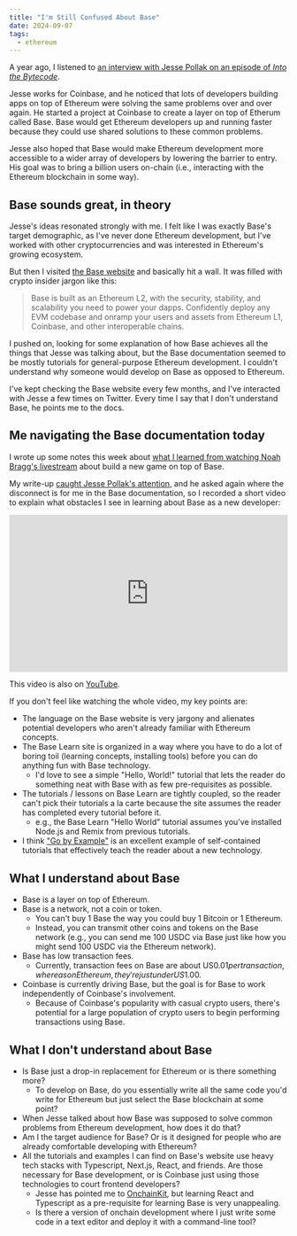 ```yaml
---
title: "I'm Still Confused About Base"
date: 2024-09-07
tags:
  - ethereum
---
```


A year ago, I listened to [an interview with Jesse Pollak on an episode of _Into the Bytecode_](https://www.intothebytecode.com/jesse-pollak/).

Jesse works for Coinbase, and he noticed that lots of developers building apps on top of Ethereum were solving the same problems over and over again. He started a project at Coinbase to create a layer on top of Etherum called Base. Base would get Ethereum developers up and running faster because they could use shared solutions to these common problems.

Jesse also hoped that Base would make Ethereum development more accessible to a wider array of developers by lowering the barrier to entry. His goal was to bring a billion users on-chain (i.e., interacting with the Ethereum blockchain in some way).

## Base sounds great, in theory

Jesse's ideas resonated strongly with me. I felt like I was exactly Base's target demographic, as I've never done Ethereum development, but I've worked with other cryptocurrencies and was interested in Ethereum's growing ecosystem.

But then I visited [the Base website](https://base.org) and basically hit a wall. It was filled with crypto insider jargon like this:

> Base is built as an Ethereum L2, with the security, stability, and scalability you need to power your dapps. Confidently deploy any EVM codebase and onramp your users and assets from Ethereum L1, Coinbase, and other interoperable chains.

I pushed on, looking for some explanation of how Base achieves all the things that Jesse was talking about, but the Base documentation seemed to be mostly tutorials for general-purpose Ethereum development. I couldn't understand why someone would develop on Base as opposed to Ethereum.

I've kept checking the Base website every few months, and I've interacted with Jesse a few times on Twitter. Every time I say that I don't understand Base, he points me to the docs.

## Me navigating the Base documentation today

I wrote up some notes this week about [what I learned from watching Noah Bragg's livestream](/notes/noah-bragg-stokefire-1/) about build a new game on top of Base.

My write-up [caught Jesse Pollak's attention](https://x.com/jessepollak/status/1832226332639686680), and he asked again where the disconnect is for me in the Base documentation, so I recorded a short video to explain what obstacles I see in learning about Base as a new developer:

<div style="position:relative;padding-top:56.25%;"><iframe src="https://iframe.mediadelivery.net/embed/304035/49e70f23-8074-404e-8adb-440a922996f6?autoplay=false&loop=false&muted=false&preload=true&responsive=true" loading="lazy" style="border:0;position:absolute;top:0;height:100%;width:100%;" allow="accelerometer;gyroscope;autoplay;encrypted-media;picture-in-picture;" allowfullscreen="true"></iframe></div>

This video is also on [YouTube](https://youtu.be/5CieQkjcgZg?feature=shared).

If you don't feel like watching the whole video, my key points are:

- The language on the Base website is very jargony and alienates potential developers who aren't already familiar with Ethereum concepts.
- The Base Learn site is organized in a way where you have to do a lot of boring toil (learning concepts, installing tools) before you can do anything fun with Base technology.
  - I'd love to see a simple "Hello, World!" tutorial that lets the reader do something neat with Base with as few pre-requisites as possible.
- The tutorials / lessons on Base Learn are tightly coupled, so the reader can't pick their tutorials a la carte because the site assumes the reader has completed every tutorial before it.
  - e.g., the Base Learn "Hello World" tutorial assumes you've installed Node.js and Remix from previous tutorials.
- I think ["Go by Example"](https://gobyexample.com/) is an excellent example of self-contained tutorials that effectively teach the reader about a new technology.

## What I understand about Base

- Base is a layer on top of Ethereum.
- Base is a network, not a coin or token.
  - You can't buy 1 Base the way you could buy 1 Bitcoin or 1 Ethereum.
  - Instead, you can transmit other coins and tokens on the Base network (e.g., you can send me 100 USDC via Base just like how you might send 100 USDC via the Ethereum network).
- Base has low transaction fees.
  - Currently, transaction fees on Base are about US$0.01 per transaction, whereas on Ethereum, they're just under US$1.00.
- Coinbase is currently driving Base, but the goal is for Base to work independently of Coinbase's involvement.
  - Because of Coinbase's popularity with casual crypto users, there's potential for a large population of crypto users to begin performing transactions using Base.

## What I don't understand about Base

- Is Base just a drop-in replacement for Ethereum or is there something more?
  - To develop on Base, do you essentially write all the same code you'd write for Ethereum but just select the Base blockchain at some point?
- When Jesse talked about how Base was supposed to solve common problems from Ethereum development, how does it do that?
- Am I the target audience for Base? Or is it designed for people who are already comfortable developing with Ethereum?
- All the tutorials and examples I can find on Base's website use heavy tech stacks with Typescript, Next.js, React, and friends. Are those necessary for Base development, or is Coinbase just using those technologies to court frontend developers?
  - Jesse has pointed me to [OnchainKit](https://github.com/coinbase/onchainkit), but learning React and Typescript as a pre-requisite for learning Base is very unappealing.
  - Is there a version of onchain development where I just write some code in a text editor and deploy it with a command-line tool?
